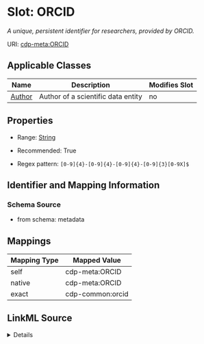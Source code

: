

# Slot: ORCID


_A unique, persistent identifier for researchers, provided by ORCID._



URI: [cdp-meta:ORCID](metadataORCID)



<!-- no inheritance hierarchy -->





## Applicable Classes

| Name | Description | Modifies Slot |
| --- | --- | --- |
| [Author](Author.md) | Author of a scientific data entity |  no  |







## Properties

* Range: [String](String.md)

* Recommended: True

* Regex pattern: `[0-9]{4}-[0-9]{4}-[0-9]{4}-[0-9]{3}[0-9X]$`





## Identifier and Mapping Information







### Schema Source


* from schema: metadata




## Mappings

| Mapping Type | Mapped Value |
| ---  | ---  |
| self | cdp-meta:ORCID |
| native | cdp-meta:ORCID |
| exact | cdp-common:orcid |




## LinkML Source

<details>
```yaml
name: ORCID
description: A unique, persistent identifier for researchers, provided by ORCID.
from_schema: metadata
exact_mappings:
- cdp-common:orcid
rank: 1000
alias: ORCID
owner: Author
domain_of:
- Author
range: string
recommended: true
inlined: true
inlined_as_list: true
pattern: '[0-9]{4}-[0-9]{4}-[0-9]{4}-[0-9]{3}[0-9X]$'

```
</details>
